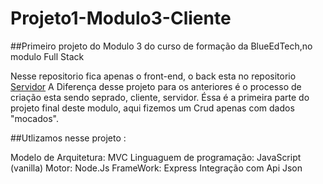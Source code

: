 # Projeto1-Modulo3-Cliente

##Primeiro projeto do Modulo 3 do curso de formação da BlueEdTech,no modulo Full Stack

Nesse repositorio fica apenas o front-end, o back esta no repositorio  [Servidor](https://github.com/DanielBento-source/Projeto1-Modulo3-Servidor)
A Diferença desse projeto para os anteriores é o processo de criação esta sendo seprado, cliente, servidor. 
Éssa é a primeira parte do projeto final deste modulo, aqui fizemos um Crud apenas com dados "mocados".

##Utlizamos nesse projeto :

Modelo de Arquitetura: MVC
Linguaguem de programação: JavaScript (vanilla)
Motor: Node.Js
FrameWork: Express
Integração com Api Json



